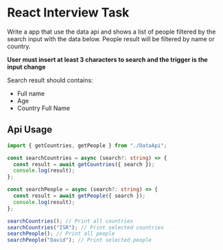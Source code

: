 # React Interview Task

Write a app that use the data api and shows a list of people filtered by the search input with the data below.
People result will be filtered by name or country.

**User must insert at least 3 characters to search and the trigger is the input change**

Search result should contains:

- Full name
- Age
- Country Full Name

## Api Usage

```typescript
import { getCountries, getPeople } from "./DataApi";

const searchCountries = async (search?: string) => {
  const result = await getCountries({ search });
  console.log(result);
};

const searchPeople = async (search?: string) => {
  const result = await getPeople({ search });
  console.log(result);
};

searchCountries(); // Print all countries
searchCountries("ISR"); // Print selected countries
searchPeople(); // Print all people
searchPeople("David"); // Print selected people
```

